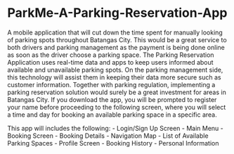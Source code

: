 # ParkMe-A-Parking-Reservation-App
  A mobile application that will cut down the time spent for manually looking  of parking spots throughout Batangas City. This would be a great service to both drivers and parking management as the payment is being done online as soon as the driver choose a parking space. The Parking Reservation Application uses real-time data and apps to keep users informed about available and unavailable parking spots. On the parking management side, this technology will assist them in keeping their data more secure such as customer information. Together with parking regulation, implementing a parking reservation solution would surely be a great investment for areas in Batangas City. If you download the app, you will be prompted to register your name before proceeding to the following screen, where you will select a time and day for booking an available parking space in a specific area.

  This app will includes the following:
    - Login/Sign Up Screen
    - Main Menu
      - Booking Screen
        - Booking Details
        - Navigation Map
        - List of Available Parking Spaces
    - Profile Screen
      - Booking History
      - Personal Information
      
